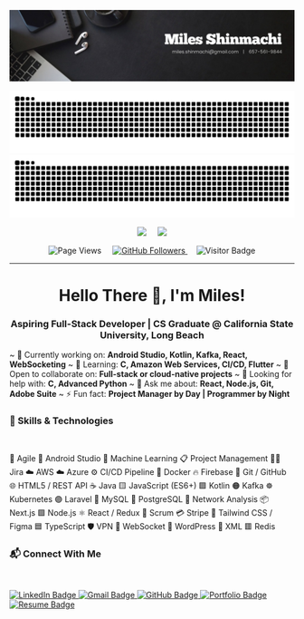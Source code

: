 ![logo](https://github.com/miles-akio/miles-akio/blob/main/miles.jpg)

<div align="center">

![github contribution grid snake animation](https://raw.githubusercontent.com/shahradelahi/shahradelahi/output/github-contribution-grid-snake-dark.svg#gh-dark-mode-only)
![github contribution grid snake animation](https://raw.githubusercontent.com/shahradelahi/shahradelahi/output/github-contribution-grid-snake.svg#gh-light-mode-only)

</div>

<p align="center">
  <img src="https://github-readme-stats.vercel.app/api/top-langs/?username=miles-akio&theme=radical&show_icons=true&include_all_commits=true" height="200" />
  &nbsp; &nbsp;
  <img src="https://github-readme-stats.vercel.app/api?username=miles-akio&theme=radical&show_icons=true&count_private=true" height="200" />
</p>

<p align="center">
  <img src="https://rushter.com/counter.svg" alt="Page Views" />
  &nbsp; &nbsp;
  <a href="https://github.com/miles-akio">
    <img src="https://img.shields.io/github/followers/miles-akio?label=Follow&style=social" alt="GitHub Followers" />
  </a>
  &nbsp; &nbsp;
  <img src="https://visitor-badge.laobi.icu/badge?page_id=miles-akio.miles-akio" alt="Visitor Badge" />
</p>

---

<h1 align="center">Hello There 👋, I'm Miles!</h1>
<h3 align="center">Aspiring Full-Stack Developer | CS Graduate @ California State University, Long Beach</h3>


~ 🔭 Currently working on: **Android Studio, Kotlin, Kafka, React, WebSocketing**
~ 🌱 Learning: **C, Amazon Web Services, CI/CD, Flutter**
~ 👯 Open to collaborate on: **Full-stack or cloud-native projects**
~ 🤝 Looking for help with: **C, Advanced Python**
~ 💬 Ask me about: **React, Node.js, Git, Adobe Suite**
~ ⚡ Fun fact: **Project Manager by Day | Programmer by Night**


<h3>🧠 Skills & Technologies</h3>
</br>

🚀 Agile                 🤖 Android Studio       🧠 Machine Learning     📋 Project Management
🧑‍💻 Jira                ☁️ AWS                  ☁️ Azure                ⚙️ CI/CD Pipeline
🐳 Docker               🔥 Firebase              🐙 Git / GitHub         🌐 HTML5 / REST API
☕ Java                 🟨 JavaScript (ES6+)     🟪 Kotlin               🟠 Kafka
☸️ Kubernetes           🟣 Laravel               🐬 MySQL                🐘 PostgreSQL
📡 Network Analysis     📦 Next.js               🟩 Node.js              ⚛️ React / Redux
📅 Scrum                💳 Stripe                🎨 Tailwind CSS / Figma 🟦 TypeScript
🛡️ VPN                 🔌 WebSocket             📝 WordPress            📄 XML
🟥 Redis


<h3>📬 Connect With Me</h3>

</br>
<p align="left"> <a href="https://www.linkedin.com/in/mshinmachi/" target="_blank"> <img src="https://img.shields.io/badge/LinkedIn-blue?logo=linkedin&logoColor=white&style=for-the-badge" alt="LinkedIn Badge" /> </a> <a href="mailto:miles.shinmachi@gmail.com" target="_blank"> <img src="https://img.shields.io/badge/Gmail-red?logo=gmail&logoColor=white&style=for-the-badge" alt="Gmail Badge" /> </a> <a href="https://github.com/miles-akio" target="_blank"> <img src="https://img.shields.io/badge/GitHub-100000?logo=github&logoColor=white&style=for-the-badge" alt="GitHub Badge" /> </a> <a href="https://miles-shinmachi.dev" target="_blank"> <img src="https://img.shields.io/badge/Portfolio-000?logo=vercel&logoColor=white&style=for-the-badge" alt="Portfolio Badge" /> </a> <a href="https://your-resume-link.com" target="_blank"> <img src="https://img.shields.io/badge/Resume-Download-0072b1?style=for-the-badge&logo=adobeacrobatreader&logoColor=white" alt="Resume Badge" /> </a> </p>
</br>
